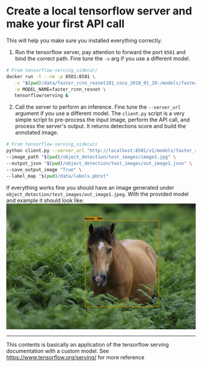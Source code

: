 # Create a local tensorflow server and make your first API call

This will help you make sure you installed everything correctly.

1. Run the tensorflow server, pay attention to forward the port `8501` and bind the correct path.
Fine tune the `-v` arg if you use a different model.
```bash
# From tensorflow-serving_sidecar/
docker run -t --rm -p 8501:8501 \
   -v "$(pwd)/data/faster_rcnn_resnet101_coco_2018_01_28:/models/faster_rcnn_resnet" \
   -e MODEL_NAME=faster_rcnn_resnet \
   tensorflow/serving &
```

2. Call the server to perform an inference. Fine tune the `--server_url` argument if you use a different model.
The `client.py` script is a very simple script to pre-process the input image, perform the API call, and process the server's output. 
It returns detections score and build the annotated image. 

```bash
# From tensorflow-serving_sidecar/
python client.py --server_url "http://localhost:8501/v1/models/faster_rcnn_resnet:predict" \
--image_path "$(pwd)/object_detection/test_images/image1.jpg" \
--output_json "$(pwd)/object_detection/test_images/out_image1.json" \
--save_output_image "True" \
--label_map "$(pwd)/data/labels.pbtxt"
```

If everything works fine you should have an image generated under `object_detection/test_images/out_image1.jpeg`.
With the provided model and example it should look like:
![Output image based on the inference results from the model](../assets/out_image1.jpeg) 

----

This contents is basically an application of the tensorflow serving documentation with a custom model.
See https://www.tensorflow.org/serving/ for more reference